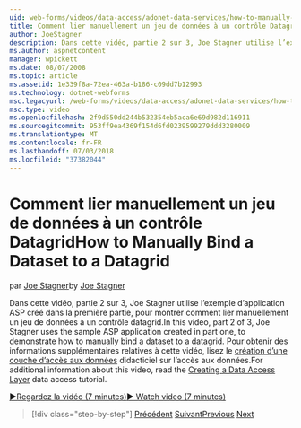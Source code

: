 ```yaml
---
uid: web-forms/videos/data-access/adonet-data-services/how-to-manually-bind-a-dataset-to-a-datagrid
title: Comment lier manuellement un jeu de données à un contrôle Datagrid | Microsoft Docs
author: JoeStagner
description: Dans cette vidéo, partie 2 sur 3, Joe Stagner utilise l’exemple d’application ASP créé dans la première partie, pour montrer comment lier manuellement un jeu de données à un contrôle datagrid. Pré...
ms.author: aspnetcontent
manager: wpickett
ms.date: 08/07/2008
ms.topic: article
ms.assetid: 1e339f8a-72ea-463a-b186-c09dd7b12993
ms.technology: dotnet-webforms
msc.legacyurl: /web-forms/videos/data-access/adonet-data-services/how-to-manually-bind-a-dataset-to-a-datagrid
msc.type: video
ms.openlocfilehash: 2f9d550dd244b532354eb5aca6e69d982d116911
ms.sourcegitcommit: 953ff9ea4369f154d6fd0239599279ddd3280009
ms.translationtype: MT
ms.contentlocale: fr-FR
ms.lasthandoff: 07/03/2018
ms.locfileid: "37382044"
---
```

<a name="how-to-manually-bind-a-dataset-to-a-datagrid"></a><span data-ttu-id="5ec7c-104">Comment lier manuellement un jeu de données à un contrôle Datagrid</span><span class="sxs-lookup"><span data-stu-id="5ec7c-104">How to Manually Bind a Dataset to a Datagrid</span></span>
====================
<span data-ttu-id="5ec7c-105">par [Joe Stagner](https://github.com/JoeStagner)</span><span class="sxs-lookup"><span data-stu-id="5ec7c-105">by [Joe Stagner](https://github.com/JoeStagner)</span></span>

<span data-ttu-id="5ec7c-106">Dans cette vidéo, partie 2 sur 3, Joe Stagner utilise l’exemple d’application ASP créé dans la première partie, pour montrer comment lier manuellement un jeu de données à un contrôle datagrid.</span><span class="sxs-lookup"><span data-stu-id="5ec7c-106">In this video, part 2 of 3, Joe Stagner uses the sample ASP application created in part one, to demonstrate how to manually bind a dataset to a datagrid.</span></span> <span data-ttu-id="5ec7c-107">Pour obtenir des informations supplémentaires relatives à cette vidéo, lisez le [création d’une couche d’accès aux données](../../../overview/data-access/introduction/creating-a-data-access-layer-vb.md) didacticiel sur l’accès aux données.</span><span class="sxs-lookup"><span data-stu-id="5ec7c-107">For additional information about this video, read the [Creating a Data Access Layer](../../../overview/data-access/introduction/creating-a-data-access-layer-vb.md) data access tutorial.</span></span>

[<span data-ttu-id="5ec7c-108">&#9654;Regardez la vidéo (7 minutes)</span><span class="sxs-lookup"><span data-stu-id="5ec7c-108">&#9654; Watch video (7 minutes)</span></span>](https://channel9.msdn.com/Blogs/ASP-NET-Site-Videos/how-to-manually-bind-a-dataset-to-a-datagrid)

> [!div class="step-by-step"]
> <span data-ttu-id="5ec7c-109">[Précédent](data-access-layers-in-aspnet-applications.md)
> [Suivant](how-to-work-with-datasets-and-filters-from-an-asp-application.md)</span><span class="sxs-lookup"><span data-stu-id="5ec7c-109">[Previous](data-access-layers-in-aspnet-applications.md)
[Next](how-to-work-with-datasets-and-filters-from-an-asp-application.md)</span></span>
